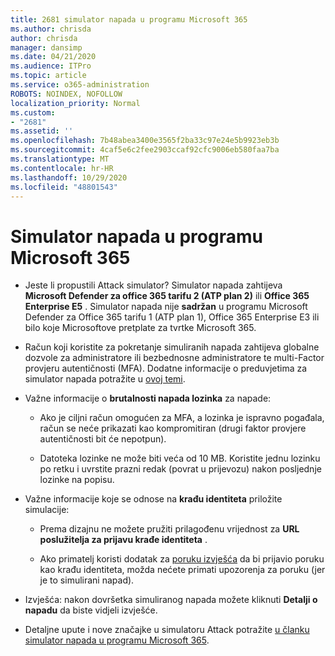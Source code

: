 ```yaml
---
title: 2681 simulator napada u programu Microsoft 365
ms.author: chrisda
author: chrisda
manager: dansimp
ms.date: 04/21/2020
ms.audience: ITPro
ms.topic: article
ms.service: o365-administration
ROBOTS: NOINDEX, NOFOLLOW
localization_priority: Normal
ms.custom:
- "2681"
ms.assetid: ''
ms.openlocfilehash: 7b48abea3400e3565f2ba33c97e24e5b9923eb3b
ms.sourcegitcommit: 4caf5e6c2fee2903ccaf92cfc9006eb580faa7ba
ms.translationtype: MT
ms.contentlocale: hr-HR
ms.lasthandoff: 10/29/2020
ms.locfileid: "48801543"
---
```

# <a name="attack-simulator-in-microsoft-365"></a>Simulator napada u programu Microsoft 365

- Jeste li propustili Attack simulator? Simulator napada zahtijeva **Microsoft Defender za office 365 tarifu 2 (ATP plan 2)** ili **Office 365 Enterprise E5** . Simulator napada nije **sadržan** u programu Microsoft Defender za Office 365 tarifu 1 (ATP plan 1), Office 365 Enterprise E3 ili bilo koje Microsoftove pretplate za tvrtke Microsoft 365.

- Račun koji koristite za pokretanje simuliranih napada zahtijeva globalne dozvole za administratore ili bezbednosne administratore te multi-Factor provjeru autentičnosti (MFA). Dodatne informacije o preduvjetima za simulator napada potražite u [ovoj temi](https://docs.microsoft.com/microsoft-365/security/office-365-security/attack-simulator).

- Važne informacije o **brutalnosti napada lozinka** za napade:

  - Ako je ciljni račun omogućen za MFA, a lozinka je ispravno pogađala, račun se neće prikazati kao kompromitiran (drugi faktor provjere autentičnosti bit će nepotpun).

  - Datoteka lozinke ne može biti veća od 10 MB. Koristite jednu lozinku po retku i uvrstite prazni redak (povrat u prijevozu) nakon posljednje lozinke na popisu.

- Važne informacije koje se odnose na **krađu identiteta** priložite simulacije:

  - Prema dizajnu ne možete pružiti prilagođenu vrijednost za **URL poslužitelja za prijavu krađe identiteta** .

  - Ako primatelj koristi dodatak za [poruku izvješća](https://docs.microsoft.com/microsoft-365/security/office-365-security/enable-the-report-message-add-in) da bi prijavio poruku kao krađu identiteta, možda nećete primati upozorenja za poruku (jer je to simulirani napad).

- Izvješća: nakon dovršetka simuliranog napada možete kliknuti **Detalji o napadu** da biste vidjeli izvješće.

- Detaljne upute i nove značajke u simulatoru Attack potražite [u članku simulator napada u programu Microsoft 365](https://docs.microsoft.com/microsoft-365/security/office-365-security/attack-simulator).
